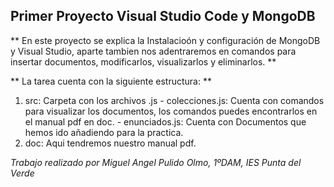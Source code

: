## Primer Proyecto Visual Studio Code y MongoDB
** En este proyecto se explica la Instalacioón y configuración de MongoDB y Visual Studio, aparte tambien nos adentraremos en comandos para insertar documentos, modificarlos, visualizarlos y eliminarlos. **

** La tarea cuenta con la siguiente estructura: **

1. src: Carpeta con los archivos .js 
        - colecciones.js: Cuenta con comandos para visualizar los documentos, los comandos puedes encontrarlos en el manual pdf en doc.
        - enunciados.js: Cuenta con Documentos que hemos ido añadiendo para la practica.
2. doc: Aqui tendremos nuestro manual pdf.

_Trabajo realizado por Miguel Angel Pulido Olmo, 1ºDAM, IES Punta del Verde_